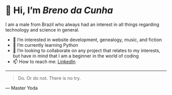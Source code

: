  # 👋 Hi, I’m _Breno da Cunha_
 I am a male from Brazil who always had an interest in all things regarding technology and science in general.
- 👀 I’m interested in website development, genealogy, music, and fiction
- 🌱 I’m currently learning Python
- 💞️ I’m looking to collaborate on any project that relates to my interests, but have in mind that I am a beginner in the world of coding
- 📫 How to reach me: [LinkedIn](https://www.linkedin.com/in/breno-da-cunha/?locale=en_US)
---
> Do. Or do not. There is no try.

— Master Yoda
<!---
brenodacunha/brenodacunha is a ✨ special ✨ repository because its `README.md` (this file) appears on your GitHub profile.
You can click the Preview link to take a look at your changes.
--->
